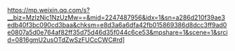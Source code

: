 https://mp.weixin.qq.com/s?__biz=MzIzNjc1NzUzMw==&mid=2247487956&idx=1&sn=a286d210f39ae3edb40f3bc090cd3baa&chksm=e8d3a6a6dfa42fb015869386d8dcc3ff9ad0e0807a5d0e764af82ff35d75d46d35f044c6ce53&mpshare=1&scene=1&srcid=0816gmU2usOTdZwSzFUCcCWC#rd]